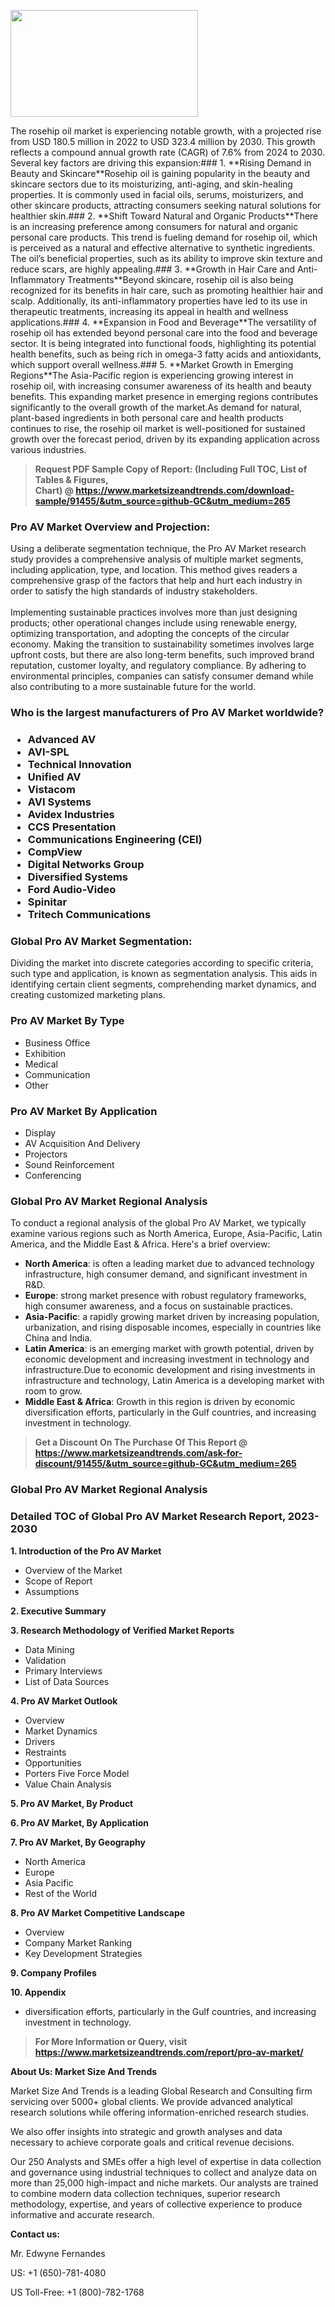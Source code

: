 <p><img class="alignnone size-medium wp-image-20088" src="https://ffe5etoiles.com/wp-content/uploads/2024/12/MST1-300x171.png" alt="" width="300" height="171" /></p>The rosehip oil market is experiencing notable growth, with a projected rise from USD 180.5 million in 2022 to USD 323.4 million by 2030. This growth reflects a compound annual growth rate (CAGR) of 7.6% from 2024 to 2030. Several key factors are driving this expansion:### 1. **Rising Demand in Beauty and Skincare**Rosehip oil is gaining popularity in the beauty and skincare sectors due to its moisturizing, anti-aging, and skin-healing properties. It is commonly used in facial oils, serums, moisturizers, and other skincare products, attracting consumers seeking natural solutions for healthier skin.### 2. **Shift Toward Natural and Organic Products**There is an increasing preference among consumers for natural and organic personal care products. This trend is fueling demand for rosehip oil, which is perceived as a natural and effective alternative to synthetic ingredients. The oil’s beneficial properties, such as its ability to improve skin texture and reduce scars, are highly appealing.### 3. **Growth in Hair Care and Anti-Inflammatory Treatments**Beyond skincare, rosehip oil is also being recognized for its benefits in hair care, such as promoting healthier hair and scalp. Additionally, its anti-inflammatory properties have led to its use in therapeutic treatments, increasing its appeal in health and wellness applications.### 4. **Expansion in Food and Beverage**The versatility of rosehip oil has extended beyond personal care into the food and beverage sector. It is being integrated into functional foods, highlighting its potential health benefits, such as being rich in omega-3 fatty acids and antioxidants, which support overall wellness.### 5. **Market Growth in Emerging Regions**The Asia-Pacific region is experiencing growing interest in rosehip oil, with increasing consumer awareness of its health and beauty benefits. This expanding market presence in emerging regions contributes significantly to the overall growth of the market.As demand for natural, plant-based ingredients in both personal care and health products continues to rise, the rosehip oil market is well-positioned for sustained growth over the forecast period, driven by its expanding application across various industries.</p><blockquote id="" class=""><strong>Request PDF Sample Copy of Report: (Including Full TOC, List of Tables &amp; Figures, Chart)&nbsp;@&nbsp;<strong><a href="https://www.marketsizeandtrends.com/download-sample/91455/&utm_source=github-GC&utm_medium=265" target="_blank">https://www.marketsizeandtrends.com/download-sample/91455/&utm_source=github-GC&utm_medium=265</a></strong></strong></blockquote><h3 id="" class="">Pro AV Market&nbsp;Overview and Projection:</h3><p id="" class="">Using a deliberate segmentation technique, the Pro AV Market research study provides a comprehensive analysis of multiple market segments, including application, type, and location. This method gives readers a comprehensive grasp of the factors that help and hurt each industry in order to satisfy the high standards of industry stakeholders. <br /> <br />Implementing sustainable practices involves more than just designing products; other operational changes include using renewable energy, optimizing transportation, and adopting the concepts of the circular economy. Making the transition to sustainability sometimes involves large upfront costs, but there are also long-term benefits, such improved brand reputation, customer loyalty, and regulatory compliance. By adhering to environmental principles, companies can satisfy consumer demand while also contributing to a more sustainable future for the world.</p><h3 id="" class="">Who is the largest manufacturers of&nbsp;Pro AV Market worldwide?</h3><h3 class=""><p><ul><li>Advanced AV </li><li> AVI-SPL </li><li> Technical Innovation </li><li> Unified AV </li><li> Vistacom </li><li> AVI Systems </li><li> Avidex Industries </li><li> CCS Presentation </li><li> Communications Engineering (CEI) </li><li> CompView </li><li> Digital Networks Group </li><li> Diversified Systems </li><li> Ford Audio-Video </li><li> Spinitar </li><li> Tritech Communications</li></ul></p></h3><h3 id="" class="">Global&nbsp;Pro AV Market Segmentation:</h3><p id="" class="">Dividing the market into discrete categories according to specific criteria, such type and application, is known as segmentation analysis. This aids in identifying certain client segments, comprehending market dynamics, and creating customized marketing plans.</p><h3 id="" class="">Pro AV Market&nbsp;By Type</h3><p><p><ul><li>Business Office </li><li> Exhibition </li><li> Medical </li><li> Communication </li><li> Other</p></li></ul></p></p><h3 id="" class="">Pro AV Market&nbsp;By Application</h3><p class=""><p><ul><li>Display </li><li> AV Acquisition And Delivery </li><li> Projectors </li><li> Sound Reinforcement </li><li> Conferencing</li></ul></p></p><h3 id="" class="">Global Pro AV Market Regional Analysis</h3><p id="" class="">To conduct a regional analysis of the global Pro AV Market, we typically examine various regions such as North America, Europe, Asia-Pacific, Latin America, and the Middle East &amp; Africa. Here's a brief overview:</p><ul><li><strong>North America</strong>: is often a leading market due to advanced technology infrastructure, high consumer demand, and significant investment in R&amp;D.</li><li><strong>Europe</strong>: strong market presence with robust regulatory frameworks, high consumer awareness, and a focus on sustainable practices.</li><li><strong>Asia-Pacific</strong>: a rapidly growing market driven by increasing population, urbanization, and rising disposable incomes, especially in countries like China and India.</li><li><strong>Latin America</strong>: is an emerging market with growth potential, driven by economic development and increasing investment in technology and infrastructure.Due to economic development and rising investments in infrastructure and technology, Latin America is a developing market with room to grow.</li><li><strong>Middle East &amp; Africa</strong>: Growth in this region is driven by economic diversification efforts, particularly in the Gulf countries, and increasing investment in technology.</li></ul><blockquote id="" class=""><strong>Get a Discount On The Purchase Of This Report @ <strong><a href="https://www.marketsizeandtrends.com/ask-for-discount/91455/&utm_source=github-GC&utm_medium=265" target="_blank">https://www.marketsizeandtrends.com/ask-for-discount/91455/&utm_source=github-GC&utm_medium=265</a></strong></strong></blockquote><h3 id="" class="">Global Pro AV Market Regional Analysis</h3><h3 id="" class="">Detailed TOC of Global Pro AV Market Research Report, 2023-2030</h3><p id="" class=""><strong>1. Introduction of the Pro AV Market</strong></p><ul><li>Overview of the Market</li><li>Scope of Report</li><li>Assumptions</li></ul><p id="" class=""><strong>2. Executive Summary</strong></p><p id="" class=""><strong>3. Research Methodology of Verified Market Reports</strong></p><ul><li>Data Mining</li><li>Validation</li><li>Primary Interviews</li><li>List of Data Sources</li></ul><p id="" class=""><strong>4. Pro AV Market Outlook</strong></p><ul><li>Overview</li><li>Market Dynamics</li><li>Drivers</li><li>Restraints</li><li>Opportunities</li><li>Porters Five Force Model</li><li>Value Chain Analysis</li></ul><p id="" class=""><strong>5. Pro AV Market, By Product</strong></p><p id="" class=""><strong>6. Pro AV Market, By Application</strong></p><p id="" class=""><strong>7. Pro AV Market, By Geography</strong></p><ul><li>North America</li><li>Europe</li><li>Asia Pacific</li><li>Rest of the World</li></ul><p id="" class=""><strong>8. Pro AV Market Competitive Landscape</strong></p><ul><li>Overview</li><li>Company Market Ranking</li><li>Key Development Strategies</li></ul><p id="" class=""><strong>9. Company Profiles</strong></p><p id="" class=""><strong>10. Appendix</strong></p><ul><li>diversification efforts, particularly in the Gulf countries, and increasing investment in technology.</li></ul><blockquote id="" class=""><strong>For More Information or Query, visit <strong><strong><a href="https://www.marketsizeandtrends.com/report/pro-av-market/" target="_blank">https://www.marketsizeandtrends.com/report/pro-av-market/</a></strong></strong></strong></blockquote><p id="" class=""><strong>About Us: Market Size And Trends</strong></p><p id="" class="">Market Size And Trends is a leading Global Research and Consulting firm servicing over 5000+ global clients. We provide advanced analytical research solutions while offering information-enriched research studies.</p><p id="" class="">We also offer insights into strategic and growth analyses and data necessary to achieve corporate goals and critical revenue decisions.</p><p id="" class="">Our 250 Analysts and SMEs offer a high level of expertise in data collection and governance using industrial techniques to collect and analyze data on more than 25,000 high-impact and niche markets. Our analysts are trained to combine modern data collection techniques, superior research methodology, expertise, and years of collective experience to produce informative and accurate research.</p><p id="" class=""><strong>Contact us:</strong></p><p id="" class="">Mr. Edwyne Fernandes</p><p id="" class="">US: +1 (650)-781-4080</p><p id="" class="">US Toll-Free: +1 (800)-782-1768</p>
